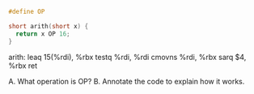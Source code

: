 ```c             
#define OP

short arith(short x) {
  return x OP 16;
}
```


arith:
  leaq 15(%rdi), %rbx
  testq %rdi, %rdi
  cmovns %rdi, %rbx
  sarq $4, %rbx
  ret

A. What operation is OP?
B. Annotate the code to explain how it works.
